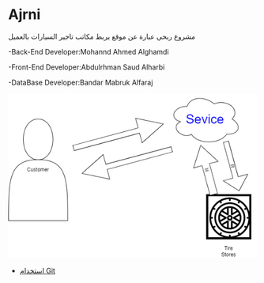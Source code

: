 # Ajrni
مشروع ربحي عبارة عن موقع يربط مكاتب تاجير السيارات بالعميل 

-Back-End Developer:Mohannd Ahmed Alghamdi

-Front-End Developer:Abdulrhman Saud Alharbi

-DataBase Developer:Bandar Mabruk Alfaraj


![MyTestDiagram](https://github.com/ctiProgramming1/MyTest/blob/main/MyTestDiagram.png "MyTest Diagram")



* [استخدام Git](https://github.com/ctiProgramming1/tools/wiki/Git)
